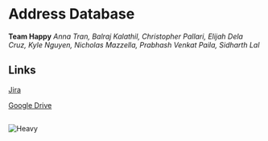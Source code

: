 # **Address Database**
**Team Happy**
*Anna Tran, Balraj Kalathil, Christopher Pallari, Elijah Dela Cruz, Kyle Nguyen, Nicholas Mazzella, Prabhash Venkat Paila, Sidharth Lal*

## Links
  [Jira](https://kyletnguyen.atlassian.net/jira/software/projects/CP/boards/1)
  
  [Google Drive](https://drive.google.com/drive/folders/1EV6Ta0myvzTGrv97LUnpG7jhJzztQNqO?usp=sharing)

##
![Heavy](https://cdn.discordapp.com/attachments/692470202486751282/1090073979177414657/Sandvich_Heavy.jpg)
